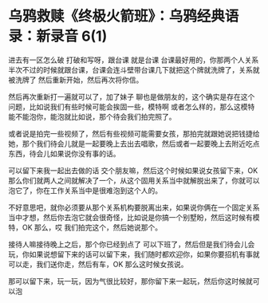 # 乌鸦救赎《终极火箭班》：乌鸦经典语录：新录音 6(1)

进去有一区怎么破 打破和写呀，跟台课 就是台课 台课最好用的，你那两个人关系半次不过的时候就跟台课，台课会连斗壁带台课几下就把这个牌就洗牌了，关系就被洗牌了 然后重新开始，然后再次将你信。

然后再次重新打一遍就可以了，加了妹子 聊也是做朋友的，这个确实是存在这个问题，比如说我们有些时候可能会挨固一些，模特啊 或者怎么样的，那么这模特能不能泡你，能泡就比如说，那个待会我们拍完照了。

或者说是拍完一些视频了，然后有些视频可能需要女孩，那拍完就跟她说把钱捷给她，那个我们待会儿就是一起要晚上去出去唱歌，然后或者一起要晚上去附近吃点东西，待会儿如果说你没有事的话。

可以留下来我一起出去做的话 交个朋友嘛，然后这个时候如果说女孩留下来，OK 那么你们就两人之间就解决了一个，从这个固用关系当中就解脱出来了，你就可以泡它了，你在工作关系当中是很难泡到这个人的。

不好意思吧，就你必须要从那个关系机构要脱离出来，如果说你俩在一个固定关系当中才想，然后你去泡它就会很奇怪，比如说是你搞一个别墅盼，然后这时候有模特，OK 那么，哎 我们拍完这个，然后她说那个。

接待人嘛接待晚上之后，那个你已经到点了 可以下班了，然后但是我们待会儿会玩，你如果说想留下来的话可以留下来，我们随时都欢迎你，如果你要招机有事就可以走，我们送你走，然后有车，OK 那么这时候女孩说。

那可以留下来，玩一玩，因为气很比较好，那你留下来一起玩，然后你这时候就可以泡